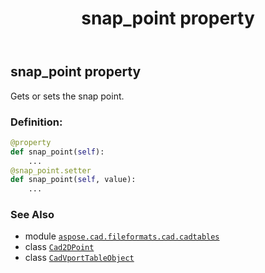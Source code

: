 ﻿---
title: snap_point property
second_title: Aspose.CAD for Python via .NET API References
description: 
type: docs
weight: 390
url: /python-net/aspose.cad.fileformats.cad.cadtables/cadvporttableobject/snap_point/
is_root: false
---

## snap_point property


Gets or sets the snap point.
### Definition:
```python
@property
def snap_point(self):
    ...
@snap_point.setter
def snap_point(self, value):
    ...
```

### See Also
* module [`aspose.cad.fileformats.cad.cadtables`](../../)
* class [`Cad2DPoint`](/cad/python-net/aspose.cad.fileformats.cad.cadobjects/cad2dpoint)
* class [`CadVportTableObject`](/cad/python-net/aspose.cad.fileformats.cad.cadtables/cadvporttableobject)
